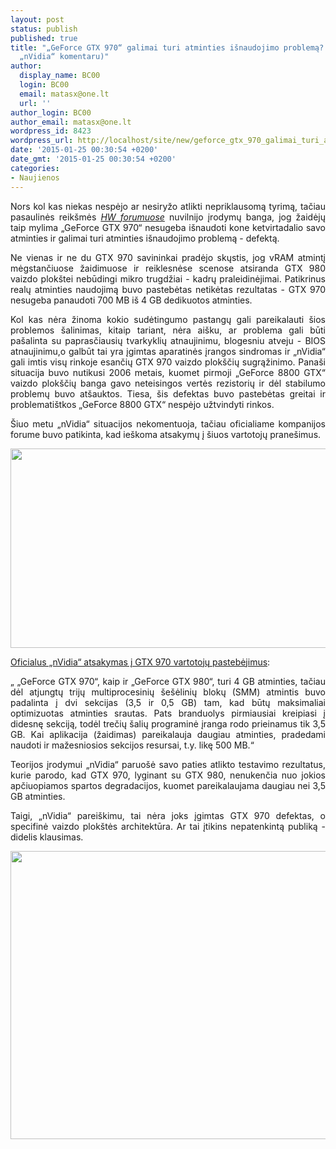 ```yaml
---
layout: post
status: publish
published: true
title: "„GeForce GTX 970“ galimai turi atminties išnaudojimo problemą? (atnaujinta
  „nVidia“ komentaru)"
author:
  display_name: BC00
  login: BC00
  email: matasx@one.lt
  url: ''
author_login: BC00
author_email: matasx@one.lt
wordpress_id: 8423
wordpress_url: http://localhost/site/new/geforce_gtx_970_galimai_turi_atminties_isnaudojimo_defekta/
date: '2015-01-25 00:30:54 +0200'
date_gmt: '2015-01-25 00:30:54 +0200'
categories:
- Naujienos
---
```

<p style="text-align: justify;">
	Nors kol kas niekas nespėjo ar nesiryžo atlikti nepriklausomą tyrimą, tačiau pasaulinės reik&scaron;mės <a href="http://www.overclock.net/t/1535502/gtx-970s-can-only-use-3-5gb-of-4gb-vram-issue/170#post_23443729"><em>HW forumuose</em></a> nuvilnijo įrodymų banga, jog žaidėjų taip mylima &bdquo;GeForce GTX 970&ldquo; nesugeba i&scaron;naudoti kone ketvirtadalio savo atminties ir galimai turi atminties i&scaron;naudojimo problemą - defektą.</p>
<p style="text-align: justify;">
	Ne vienas ir ne du GTX 970 savininkai pradėjo skųstis, jog vRAM atmintį mėgstančiuose žaidimuose ir reiklesnėse scenose atsiranda GTX 980 vaizdo plok&scaron;tei nebūdingi mikro trugdžiai - kadrų praleidinėjimai. Patikrinus realų atminties naudojimą buvo pastebėtas netikėtas rezultatas - GTX 970 nesugeba panaudoti 700 MB i&scaron; 4 GB dedikuotos atminties.</p>
<p style="text-align: justify;">
	Kol kas nėra žinoma kokio sudėtingumo pastangų gali pareikalauti &scaron;ios problemos &scaron;alinimas, kitaip tariant, nėra ai&scaron;ku, ar problema gali būti pa&scaron;alinta su paprasčiausių tvarkyklių atnaujinimu, blogesniu atveju - BIOS atnaujinimu,o galbūt tai yra įgimtas aparatinės įrangos sindromas ir &bdquo;nVidia&ldquo; gali imtis visų rinkoje esančių GTX 970 vaizdo plok&scaron;čių sugrąžinimo. Pana&scaron;i situacija buvo nutikusi 2006 metais, kuomet pirmoji &bdquo;GeForce 8800 GTX&ldquo; vaizdo plok&scaron;čių banga gavo neteisingos vertės rezistorių ir dėl stabilumo problemų buvo at&scaron;auktos. Tiesa, &scaron;is defektas buvo pastebėtas greitai ir problemati&scaron;tkos &bdquo;GeForce 8800 GTX&ldquo; nespėjo užtvindyti rinkos.</p>
<p style="text-align: justify;">
	&Scaron;iuo metu &bdquo;nVidia&ldquo; situacijos nekomentuoja, tačiau oficialiame kompanijos forume buvo patikinta, kad ie&scaron;koma atsakymų į &scaron;iuos vartotojų prane&scaron;imus.</p>
<p style="text-align: justify;">
	<a href="http://technews.lt/userfiles/memoryavailabilityongtx980vsgtx970.jpg"><img alt="" src="http://technews.lt/userfiles/memoryavailabilityongtx980vsgtx970.jpg" style="width: 520px; height: 319px;" /></a></p>
<p style="text-align: justify;">
	<u>Oficialus &bdquo;nVidia&ldquo; atsakymas į GTX 970 vartotojų pastebėjimus</u>:</p>
<p style="text-align: justify;">
	&bdquo; &bdquo;GeForce GTX 970&ldquo;, kaip ir &bdquo;GeForce GTX 980&ldquo;, turi 4 GB atminties, tačiau dėl atjungtų trijų multiprocesinių &scaron;e&scaron;ėlinių blokų (SMM) atmintis buvo padalinta į dvi sekcijas (3,5 ir 0,5 GB) tam, kad būtų maksimaliai optimizuotas atminties srautas. Pats branduolys pirmiausiai kreipiasi į didesnę sekciją, todėl trečių &scaron;alių programinė įranga rodo prieinamus tik 3,5 GB. Kai aplikacija (žaidimas) pareikalauja daugiau atminties, pradedami naudoti ir mažesniosios sekcijos resursai, t.y. likę 500 MB.&ldquo;</p>
<p style="text-align: justify;">
	Teorijos įrodymui &bdquo;nVidia&ldquo; paruo&scaron;ė savo paties atlikto testavimo rezultatus, kurie parodo, kad GTX 970, lyginant su GTX 980, nenukenčia nuo jokios apčiuopiamos spartos degradacijos, kuomet pareikalaujama daugiau nei 3,5 GB atminties.</p>
<p style="text-align: justify;">
	Taigi, &bdquo;nVidia&ldquo; parei&scaron;kimu, tai nėra joks įgimtas GTX 970 defektas, o specifinė vaizdo plok&scaron;tės architektūra. Ar tai įtikins nepatenkintą publiką - didelis klausimas.</p>
<p style="text-align: justify;">
	<img alt="" src="http://technews.lt/userfiles/gtx980vsgtx970perf.png" style="width: 520px; height: 461px;" /></p>
